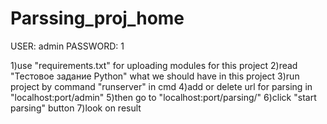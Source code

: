 # Parssing_proj_home
USER: admin
PASSWORD: 1


1)use "requirements.txt" for uploading modules for this project
2)read "Тестовое задание Python" what we should have in this project
3)run project by command "runserver" in cmd
4)add or delete url for parsing in "localhost:port/admin"
5)then go to "localhost:port/parsing/"
6)click "start parsing" button
7)look on result
